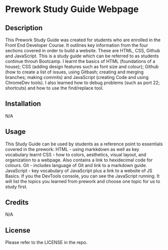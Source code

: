 # Prework Study Guide Webpage

## Description

This Prework Study Guide was created for students who are enrolled in the Front End Developer Course. It outlines key information from the four sections covered in order to build a website. These are HTML, CSS, Github and JavaScript. This is a study guide which can be referred to as students continue throuh Bootcamp. I learnt the basics of HTML (foundations of a house); CSS (adding design features such as font size and colour); Github (how to create a list of issues, using Gitbash; creating and merging branches; making commits) and JavaScript (creating Code and using ChromeDev tools). I also learned how to debug problems (such as port 22; shortcuts) and how to use the find/replace tool.

## Installation

N/A

## Usage
This Study Guide can be used by students as a reference point to essentials covered in the prework:
HTML - using markkdown as well as key vocabulary learnt
CSS - how to colors, aesthetics, visual layout, and organization to a webpage. Also contains a link to hexidecimal code for colours.
Git - includes language of Git and link to a markdown guide.
JavaScript - key vocabulary of JavaScript plus a link to a website of JS Basics.
If you the DevTools console, you can see the JavaScript running. It will list the topics you learned from prework and choose one topic for us to study first.

## Credits

N/A

## License

Please refer to the LICENSE in the repo.


